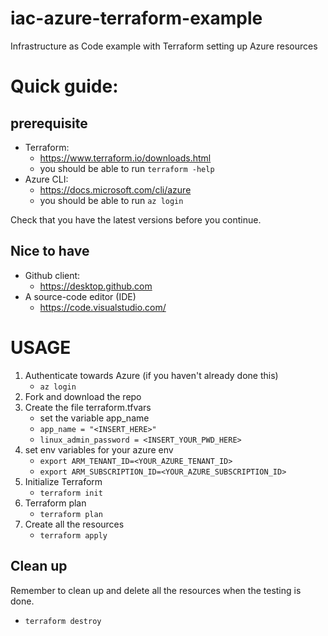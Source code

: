# iac-azure-terraform-example
Infrastructure as Code example with Terraform setting up Azure resources

 # Quick guide:

## prerequisite
* Terraform:
  * https://www.terraform.io/downloads.html
  * you should be able to run `terraform -help`
* Azure CLI:
  * https://docs.microsoft.com/cli/azure
  * you should be able to run `az login`
 
Check that you have the latest versions before you continue.

## Nice to have
* Github client:
  * https://desktop.github.com
* A source-code editor (IDE)
  * https://code.visualstudio.com/


# USAGE

1. Authenticate towards Azure (if you haven't already done this)
    * `az login`
1. Fork and download the repo
1. Create the file terraform.tfvars
    * set the variable app_name
    * `app_name = "<INSERT_HERE>"`
    * `linux_admin_password = <INSERT_YOUR_PWD_HERE>`
1. set env variables for your azure env
    * `export ARM_TENANT_ID=<YOUR_AZURE_TENANT_ID>`
    * `export ARM_SUBSCRIPTION_ID=<YOUR_AZURE_SUBSCRIPTION_ID>`
1. Initialize Terraform
    * `terraform init`
1. Terraform plan
    * `terraform plan`
1. Create all the resources
    * `terraform apply`

## Clean up

Remember to clean up and delete all the resources when the testing is done.

* `terraform destroy`

